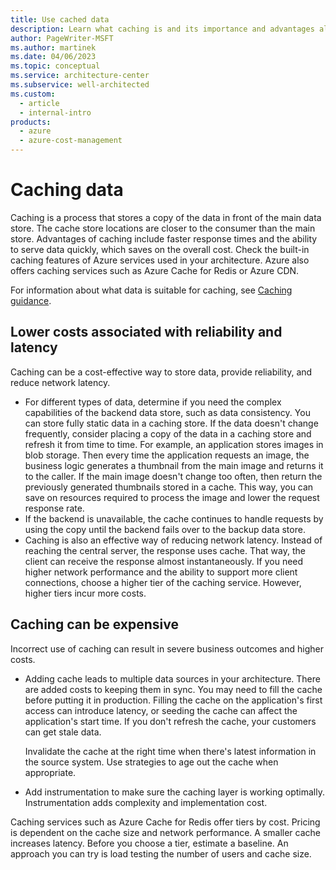 ```yaml
---
title: Use cached data
description: Learn what caching is and its importance and advantages along with the challenges when used incorrectly.
author: PageWriter-MSFT
ms.author: martinek
ms.date: 04/06/2023
ms.topic: conceptual
ms.service: architecture-center
ms.subservice: well-architected
ms.custom:
  - article
  - internal-intro
products:
  - azure
  - azure-cost-management
---
```


# Caching data

Caching is a process that stores a copy of the data in front of the main data store. The cache store locations are closer to the consumer than the main store. Advantages of caching include faster response times and the ability to serve data quickly, which saves on the overall cost. Check the built-in caching features of Azure services used in your architecture. Azure also offers caching services such as Azure Cache for Redis or Azure CDN.

For information about what data is suitable for caching, see [Caching guidance](/azure/architecture/best-practices/caching).

## Lower costs associated with reliability and latency

Caching can be a cost-effective way to store data, provide reliability, and reduce network latency.

- For different types of data, determine if you need the complex capabilities of the backend data store, such as data consistency. You can store fully static data in a caching store. If the data doesn't change frequently, consider placing a copy of the data in a caching store and refresh it from time to time. For example, an application stores images in blob storage. Then every time the application requests an image, the business logic generates a thumbnail from the main image and returns it to the caller. If the main image doesn't change too often, then return the previously generated thumbnails stored in a cache. This way, you can save on resources required to process the image and lower the request response rate.
- If the backend is unavailable, the cache continues to handle requests by using the copy until the backend fails over to the backup data store.
- Caching is also an effective way of reducing network latency. Instead of reaching the central server, the response uses cache. That way, the client can receive the response almost instantaneously. If you need higher network performance and the ability to support more client connections, choose a higher tier of the caching service. However, higher tiers incur more costs.

## Caching can be expensive

Incorrect use of caching can result in severe business outcomes and higher costs.

- Adding cache leads to multiple data sources in your architecture. There are added costs to keeping them in sync. You may need to fill the cache before putting it in production. Filling the cache on the application's first access can introduce latency, or seeding the cache can affect the application's start time. If you don't refresh the cache, your customers can get stale data.

    Invalidate the cache at the right time when there's latest information in the source system. Use strategies to age out the cache when appropriate.

- Add instrumentation to make sure the caching layer is working optimally. Instrumentation adds complexity and implementation cost.

Caching services such as Azure Cache for Redis offer tiers by cost. Pricing is dependent on the cache size and network performance. A smaller cache increases latency. Before you choose a tier, estimate a baseline. An approach you can try is load testing the number of users and cache size.
